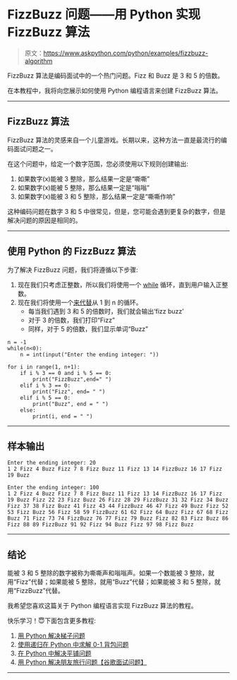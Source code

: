 # FizzBuzz 问题——用 Python 实现 FizzBuzz 算法

> 原文：<https://www.askpython.com/python/examples/fizzbuzz-algorithm>

FizzBuzz 算法是编码面试中的一个热门问题。Fizz 和 Buzz 是 3 和 5 的倍数。

在本教程中，我将向您展示如何使用 Python 编程语言来创建 FizzBuzz 算法。

* * *

## FizzBuzz 算法

FizzBuzz 算法的灵感来自一个儿童游戏。长期以来，这种方法一直是最流行的编码面试问题之一。

在这个问题中，给定一个数字范围，您必须使用以下规则创建输出:

1.  如果数字(x)能被 3 整除，那么结果一定是“嘶嘶”
2.  如果数字(x)能被 5 整除，那么结果一定是“嗡嗡”
3.  如果数字(x)能被 3 和 5 整除，那么结果一定是“嘶嘶作响”

这种编码问题在数字 3 和 5 中很常见，但是，您可能会遇到更复杂的数字，但是解决问题的原因是相同的。

* * *

## 使用 Python 的 FizzBuzz 算法

为了解决 FizzBuzz 问题，我们将遵循以下步骤:

1.  现在我们只考虑正整数，所以我们将使用一个 [while](https://www.askpython.com/course/python-course-while-loop) 循环，直到用户输入正整数。
2.  现在我们将使用一个[来代替](https://www.askpython.com/course/python-course-for-loop)从 1 到 n 的循环。
    *   每当我们遇到 3 和 5 的倍数时，我们就会输出‘fizz buzz’
    *   对于 3 的倍数，我们打印“Fizz”
    *   同样，对于 5 的倍数，我们显示单词“Buzz”

```
n = -1
while(n<0):
    n = int(input("Enter the ending integer: "))

for i in range(1, n+1):
    if i % 3 == 0 and i % 5 == 0:
        print("FizzBuzz",end=" ")
    elif i % 3 == 0:
        print("Fizz", end= " ")
    elif i % 5 == 0:
        print("Buzz", end = " ")
    else:
        print(i, end = " ")

```

* * *

## 样本输出

```
Enter the ending integer: 20
1 2 Fizz 4 Buzz Fizz 7 8 Fizz Buzz 11 Fizz 13 14 FizzBuzz 16 17 Fizz 19 Buzz

```

```
Enter the ending integer: 100
1 2 Fizz 4 Buzz Fizz 7 8 Fizz Buzz 11 Fizz 13 14 FizzBuzz 16 17 Fizz 19 Buzz Fizz 22 23 Fizz Buzz 26 Fizz 28 29 FizzBuzz 31 32 Fizz 34 Buzz Fizz 37 38 Fizz Buzz 41 Fizz 43 44 FizzBuzz 46 47 Fizz 49 Buzz Fizz 52 53 Fizz Buzz 56 Fizz 58 59 FizzBuzz 61 62 Fizz 64 Buzz Fizz 67 68 Fizz Buzz 71 Fizz 73 74 FizzBuzz 76 77 Fizz 79 Buzz Fizz 82 83 Fizz Buzz 86 Fizz 88 89 FizzBuzz 91 92 Fizz 94 Buzz Fizz 97 98 Fizz Buzz 

```

* * *

## 结论

能被 3 和 5 整除的数字被称为嘶嘶声和嗡嗡声。如果一个数能被 3 整除，就用“Fizz”代替；如果能被 5 整除，就用“Buzz”代替；如果能被 3 和 5 整除，就用“FizzBuzz”代替。

我希望您喜欢这篇关于 Python 编程语言实现 FizzBuzz 算法的教程。

快乐学习！😇下面包含更多教程:

1.  [用 Python 解决梯子问题](https://www.askpython.com/python/examples/ladders-problem)
2.  [使用递归在 Python 中求解 0-1 背包问题](https://www.askpython.com/python/examples/knapsack-problem-recursion)
3.  [在 Python 中解决平铺问题](https://www.askpython.com/python/examples/tiling-problem)
4.  [用 Python 解决朋友旅行问题【谷歌面试问题】](https://www.askpython.com/python/examples/friends-travel-problem)

* * *